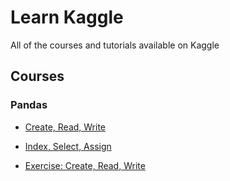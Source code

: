 # Learn Kaggle
All of the courses and tutorials available on Kaggle

## Courses

### Pandas
* [Create, Read, Write](/pandas/create_read_write.ipynb)
* [Index, Select, Assign](/pandas/index_select_assign.ipynb)

* [Exercise: Create, Read, Write](https://www.kaggle.com/phamn23/exercise-creating-reading-and-writing)